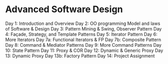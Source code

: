 # Advanced Software Design

Day 1: Introduction and Overview
Day 2: OO programming Model and laws of Software & Design
Day 3: Pattern Mining & Swing, Observer Pattern
Day 4: Façade, Strategy, and Template Patterns
Day 5: Iterator Pattern
Day 6: More Iterators
Day 7a: Functional Iterators & FP
Day 7b: Composite Pattern
Day 8: Command & Mediator Patterns
Day 9: More Command Patterns
Day 10: State Pattern
Day 11: Proxy & COR
Day 12: Dynamic & Generic Proxy
Day 13: Dynamic Proxy
Day 13b: Factory Pattern
Day 14: Project Assignment
